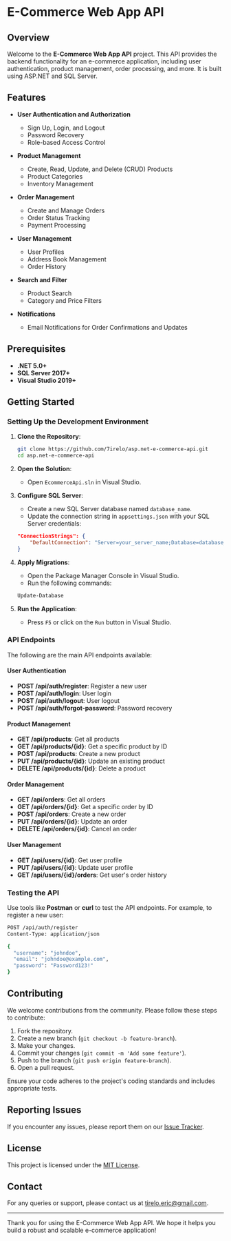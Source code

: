 # E-Commerce Web App API

## Overview

Welcome to the **E-Commerce Web App API** project. This API provides the backend functionality for an e-commerce application, including user authentication, product management, order processing, and more. It is built using ASP.NET and SQL Server.

## Features

- **User Authentication and Authorization**
  - Sign Up, Login, and Logout
  - Password Recovery
  - Role-based Access Control

- **Product Management**
  - Create, Read, Update, and Delete (CRUD) Products
  - Product Categories
  - Inventory Management

- **Order Management**
  - Create and Manage Orders
  - Order Status Tracking
  - Payment Processing

- **User Management**
  - User Profiles
  - Address Book Management
  - Order History

- **Search and Filter**
  - Product Search
  - Category and Price Filters

- **Notifications**
  - Email Notifications for Order Confirmations and Updates

## Prerequisites

- **.NET 5.0+**
- **SQL Server 2017+**
- **Visual Studio 2019+**

## Getting Started

### Setting Up the Development Environment

1. **Clone the Repository**:
    ```bash
    git clone https://github.com/7irelo/asp.net-e-commerce-api.git
    cd asp.net-e-commerce-api
    ```

2. **Open the Solution**:
    - Open `EcommerceApi.sln` in Visual Studio.

3. **Configure SQL Server**:
    - Create a new SQL Server database named `database_name`.
    - Update the connection string in `appsettings.json` with your SQL Server credentials:
    ```json
    "ConnectionStrings": {
        "DefaultConnection": "Server=your_server_name;Database=database_name;User Id=your_username;Password=your_password;"
    }
    ```

4. **Apply Migrations**:
    - Open the Package Manager Console in Visual Studio.
    - Run the following commands:
    ```bash
    Update-Database
    ```

5. **Run the Application**:
    - Press `F5` or click on the `Run` button in Visual Studio.

### API Endpoints

The following are the main API endpoints available:

#### User Authentication
- **POST /api/auth/register**: Register a new user
- **POST /api/auth/login**: User login
- **POST /api/auth/logout**: User logout
- **POST /api/auth/forgot-password**: Password recovery

#### Product Management
- **GET /api/products**: Get all products
- **GET /api/products/{id}**: Get a specific product by ID
- **POST /api/products**: Create a new product
- **PUT /api/products/{id}**: Update an existing product
- **DELETE /api/products/{id}**: Delete a product

#### Order Management
- **GET /api/orders**: Get all orders
- **GET /api/orders/{id}**: Get a specific order by ID
- **POST /api/orders**: Create a new order
- **PUT /api/orders/{id}**: Update an order
- **DELETE /api/orders/{id}**: Cancel an order

#### User Management
- **GET /api/users/{id}**: Get user profile
- **PUT /api/users/{id}**: Update user profile
- **GET /api/users/{id}/orders**: Get user's order history

### Testing the API

Use tools like **Postman** or **curl** to test the API endpoints. For example, to register a new user:

```bash
POST /api/auth/register
Content-Type: application/json

{
  "username": "johndoe",
  "email": "johndoe@example.com",
  "password": "Password123!"
}
```

## Contributing

We welcome contributions from the community. Please follow these steps to contribute:

1. Fork the repository.
2. Create a new branch (`git checkout -b feature-branch`).
3. Make your changes.
4. Commit your changes (`git commit -m 'Add some feature'`).
5. Push to the branch (`git push origin feature-branch`).
6. Open a pull request.

Ensure your code adheres to the project's coding standards and includes appropriate tests.

## Reporting Issues

If you encounter any issues, please report them on our [Issue Tracker](https://github.com/7irelo/asp.net-e-commerce-api/issues).

## License

This project is licensed under the [MIT License](LICENSE).

## Contact

For any queries or support, please contact us at tirelo.eric@gmail.com.

---

Thank you for using the E-Commerce Web App API. We hope it helps you build a robust and scalable e-commerce application!
